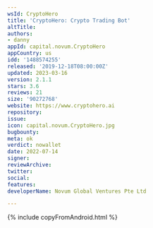 ```yaml
---
wsId: CryptoHero
title: 'CryptoHero: Crypto Trading Bot'
altTitle: 
authors:
- danny
appId: capital.novum.CryptoHero
appCountry: us
idd: '1488574255'
released: '2019-12-18T08:00:00Z'
updated: 2023-03-16
version: 2.1.1
stars: 3.6
reviews: 21
size: '90272768'
website: https://www.cryptohero.ai
repository: 
issue: 
icon: capital.novum.CryptoHero.jpg
bugbounty: 
meta: ok
verdict: nowallet
date: 2022-07-14
signer: 
reviewArchive: 
twitter: 
social: 
features: 
developerName: Novum Global Ventures Pte Ltd

---
```


{% include copyFromAndroid.html %}